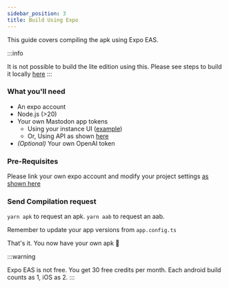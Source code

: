 ```yaml
---
sidebar_position: 3
title: Build Using Expo
---
```


This guide covers compiling the apk using Expo EAS.

:::info

It is not possible to build the lite edition using this.
Please see steps to build it locally
[here](using-local-lite)
:::

### What you'll need

- An expo account
- Node.js (>20)
- Your own Mastodon app tokens
    - Using your instance UI
      \([example](https://mastodon.social/settings/applications/)\)
    - Or, Using API as
      shown [here](https://docs.joinmastodon.org/methods/apps/#create)
- *(Optional)* Your own OpenAI token

### Pre-Requisites

Please link your own expo account and modify your project settings
[as shown here](/guides/development/using-custom-expo-devclient#linking-your-expo-project)

### Send Compilation request

`yarn apk` to request an apk. `yarn aab` to request an aab.

Remember to update your app versions from `app.config.ts`

That's it. You now have your own apk 🥳

:::warning

Expo EAS is not free. You get 30 free credits per month.
Each android build counts as 1, iOS as 2.
:::